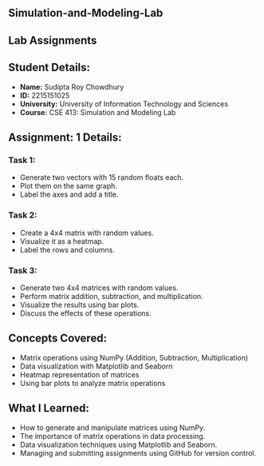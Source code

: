 ## Simulation-and-Modeling-Lab
## Lab Assignments 
## Student Details:
- **Name:** Sudipta Roy Chowdhury  
- **ID:** 2215151025  
- **University:** University of Information Technology and Sciences  
- **Course:** CSE 413: Simulation and Modeling Lab  

## Assignment: 1 Details:
### **Task 1:**
- Generate two vectors with 15 random floats each.
- Plot them on the same graph.
- Label the axes and add a title.

### **Task 2:**
- Create a 4x4 matrix with random values.
- Visualize it as a heatmap.
- Label the rows and columns.

### **Task 3:**
- Generate two 4x4 matrices with random values.
- Perform matrix addition, subtraction, and multiplication.
- Visualize the results using bar plots.
- Discuss the effects of these operations.

## Concepts Covered:
- Matrix operations using NumPy (Addition, Subtraction, Multiplication)
- Data visualization with Matplotlib and Seaborn
- Heatmap representation of matrices
- Using bar plots to analyze matrix operations

## What I Learned:
- How to generate and manipulate matrices using NumPy.
- The importance of matrix operations in data processing.
- Data visualization techniques using Matplotlib and Seaborn.
- Managing and submitting assignments using GitHub for version control.


